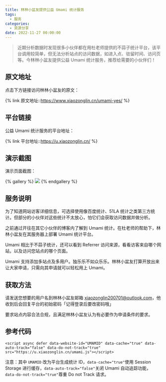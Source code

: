 ```yaml
---
title: 林林小盆友提供公益 Umami 统计服务
tags:
  - 服务
categories:
  - 资源分享
date: 2022-11-27 00:00:00
---
```


> 近期分析数据时发现很多小伙伴都在用杜老师提供的不蒜子统计平台，该平台调用较简单，但无法分析站点的访问数据，如进入点、驻留时间、访问页等。今林林小盆友提供公益 Umami 统计服务，推荐给需要的小伙伴们！

<!-- more -->

## 原文地址

点击下方链接访问林林小盆友的原文：

{% link 原文地址::https://www.xiaozonglin.cn/umami-yes/ %}

## 平台链接

公益 Umami 统计服务的平台地址：

{% link 平台地址::https://u.xiaozonglin.cn/ %}

## 演示截图

演示页面截图：

{% gallery %}
![](https://cdn.dusays.com/2022/11/529-1.jpg/1)
{% endgallery %}

## 服务说明

为了知道网站访客详细信息，可选择使用像百度统计、51LA 统计之类第三方统计。但部分的小伙伴对这些统计不太放心，怕它们会获取访问数据并做分析。

之前通过开往在其它小伙伴的博客内了解到 Umami 统计。在杜老师的帮助下，林林小盆友在其服务器上部署 Umami 统计平台。

Umami 相比于不蒜子统计，还可以看到 Referrer 访问来源，看看访客来自哪个网站，以及访问您站点的哪个页面。

Umami 支持添加多站点及多用户。独乐乐不如众乐乐。林林小盆友打算开放出来让大家申请，只需向其申请就可以轻松用上 Umami。

## 获取方法

请发送您想要的用户名到林林小盆友邮箱 xiaozonglin200701@outlook.com，他收到后会回复平台的初始密码「记得登录后要改密码哦」

要求站点内容合法合规，且满足林林小盆友认为有必要作为申请条件的要求。

## 参考代码

```
<script async defer data-website-id="UMAMID" data-cache="true" data-auto-track="false" data-do-not-track="true" src="https://u.xiaozonglin.cn/umami.js"></script>
```

注意：其中 `UMAMID` 改为平台生成统计 ID，`data-cache="true"`使用 Session Storage 进行缓存，`data-auto-track="false"`关闭 Umami 自动追踪功能，`data-do-not-track="true"`尊重 Do not Track 请求。